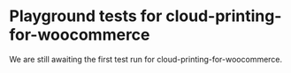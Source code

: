 # Playground tests for cloud-printing-for-woocommerce
We are still awaiting the first test run for cloud-printing-for-woocommerce.
